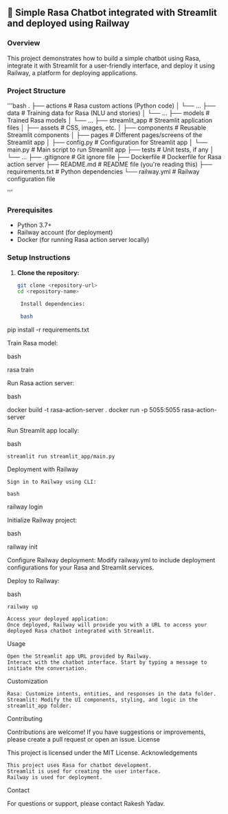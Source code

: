 ## 🤖 Simple Rasa Chatbot integrated with Streamlit and deployed using Railway

### Overview
This project demonstrates how to build a simple chatbot using Rasa, integrate it with Streamlit for a user-friendly interface, and deploy it using Railway, a platform for deploying applications.

### Project Structure
'''bash
.
├── actions # Rasa custom actions (Python code)
│ └── ...
├── data # Training data for Rasa (NLU and stories)
│ └── ...
├── models # Trained Rasa models
│ └── ...
├── streamlit_app # Streamlit application files
│ ├── assets # CSS, images, etc.
│ ├── components # Reusable Streamlit components
│ ├── pages # Different pages/screens of the Streamlit app
│ ├── config.py # Configuration for Streamlit app
│ └── main.py # Main script to run Streamlit app
├── tests # Unit tests, if any
│ └── ...
├── .gitignore # Git ignore file
├── Dockerfile # Dockerfile for Rasa action server
├── README.md # README file (you're reading this)
├── requirements.txt # Python dependencies
└── railway.yml # Railway configuration file

'''

### Prerequisites
- Python 3.7+
- Railway account (for deployment)
- Docker (for running Rasa action server locally)

### Setup Instructions
1. **Clone the repository:**
   ```bash
   git clone <repository-url>
   cd <repository-name>

    Install dependencies:

    bash

pip install -r requirements.txt

Train Rasa model:

bash

rasa train

Run Rasa action server:

bash

docker build -t rasa-action-server .
docker run -p 5055:5055 rasa-action-server

Run Streamlit app locally:

bash

    streamlit run streamlit_app/main.py

Deployment with Railway

    Sign in to Railway using CLI:

    bash

railway login

Initialize Railway project:

bash

railway init

Configure Railway deployment:
Modify railway.yml to include deployment configurations for your Rasa and Streamlit services.

Deploy to Railway:

bash

    railway up

    Access your deployed application:
    Once deployed, Railway will provide you with a URL to access your deployed Rasa chatbot integrated with Streamlit.

Usage

    Open the Streamlit app URL provided by Railway.
    Interact with the chatbot interface. Start by typing a message to initiate the conversation.

Customization

    Rasa: Customize intents, entities, and responses in the data folder.
    Streamlit: Modify the UI components, styling, and logic in the streamlit_app folder.

Contributing

Contributions are welcome! If you have suggestions or improvements, please create a pull request or open an issue.
License

This project is licensed under the MIT License.
Acknowledgements

    This project uses Rasa for chatbot development.
    Streamlit is used for creating the user interface.
    Railway is used for deployment.

Contact

For questions or support, please contact Rakesh Yadav.



